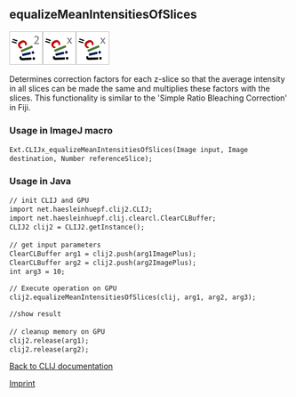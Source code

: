 ## equalizeMeanIntensitiesOfSlices
![Image](images/mini_clij2_logo.png)![Image](images/mini_clijx_logo.png)![Image](images/mini_clijx_logo.png)

Determines correction factors for each z-slice so that the average intensity in all slices can be made the same and multiplies these factors with the slices.
This functionality is similar to the 'Simple Ratio Bleaching Correction' in Fiji.

### Usage in ImageJ macro
```
Ext.CLIJx_equalizeMeanIntensitiesOfSlices(Image input, Image destination, Number referenceSlice);
```


### Usage in Java
```
// init CLIJ and GPU
import net.haesleinhuepf.clij2.CLIJ;
import net.haesleinhuepf.clij.clearcl.ClearCLBuffer;
CLIJ2 clij2 = CLIJ2.getInstance();

// get input parameters
ClearCLBuffer arg1 = clij2.push(arg1ImagePlus);
ClearCLBuffer arg2 = clij2.push(arg2ImagePlus);
int arg3 = 10;
```

```
// Execute operation on GPU
clij2.equalizeMeanIntensitiesOfSlices(clij, arg1, arg2, arg3);
```

```
//show result

// cleanup memory on GPU
clij2.release(arg1);
clij2.release(arg2);
```


[Back to CLIJ documentation](https://clij.github.io/)

[Imprint](https://clij.github.io/imprint)
